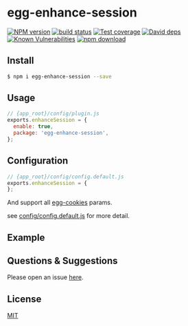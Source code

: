 # egg-enhance-session

[![NPM version][npm-image]][npm-url]
[![build status][travis-image]][travis-url]
[![Test coverage][codecov-image]][codecov-url]
[![David deps][david-image]][david-url]
[![Known Vulnerabilities][snyk-image]][snyk-url]
[![npm download][download-image]][download-url]

[npm-image]: https://img.shields.io/npm/v/egg-enhance-session.svg?style=flat-square
[npm-url]: https://npmjs.org/package/egg-enhance-session
[travis-image]: https://img.shields.io/travis/eggjs/egg-enhance-session.svg?style=flat-square
[travis-url]: https://travis-ci.org/eggjs/egg-enhance-session
[codecov-image]: https://img.shields.io/codecov/c/github/eggjs/egg-enhance-session.svg?style=flat-square
[codecov-url]: https://codecov.io/github/eggjs/egg-enhance-session?branch=master
[david-image]: https://img.shields.io/david/eggjs/egg-enhance-session.svg?style=flat-square
[david-url]: https://david-dm.org/eggjs/egg-enhance-session
[snyk-image]: https://snyk.io/test/npm/egg-enhance-session/badge.svg?style=flat-square
[snyk-url]: https://snyk.io/test/npm/egg-enhance-session
[download-image]: https://img.shields.io/npm/dm/egg-enhance-session.svg?style=flat-square
[download-url]: https://npmjs.org/package/egg-enhance-session

<!--
Description here.
-->

## Install

```bash
$ npm i egg-enhance-session --save
```

## Usage

```js
// {app_root}/config/plugin.js
exports.enhanceSession = {
  enable: true,
  package: 'egg-enhance-session',
};
```

## Configuration

```js
// {app_root}/config/config.default.js
exports.enhanceSession = {
};
```
And support all [egg-cookies](https://github.com/eggjs/egg-cookies/blob/master/README.zh-CN.md) params.

see [config/config.default.js](config/config.default.js) for more detail.

## Example

<!-- example here -->

## Questions & Suggestions

Please open an issue [here](https://github.com/eggjs/egg/issues).

## License

[MIT](LICENSE)
